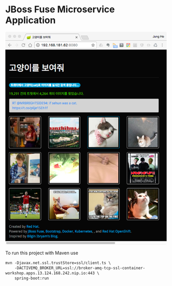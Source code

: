 JBoss Fuse Microservice Application
===

![01-container-workshop-cats.png](../img/01-container-workshop-cats.png)

To run this project with Maven use

    mvn -Djavax.net.ssl.trustStore=ssl/client.ts \
        -DACTIVEMQ_BROKER_URL=ssl://broker-amq-tcp-ssl-container-workshop.apps.13.124.168.242.nip.io:443 \
        spring-boot:run 

